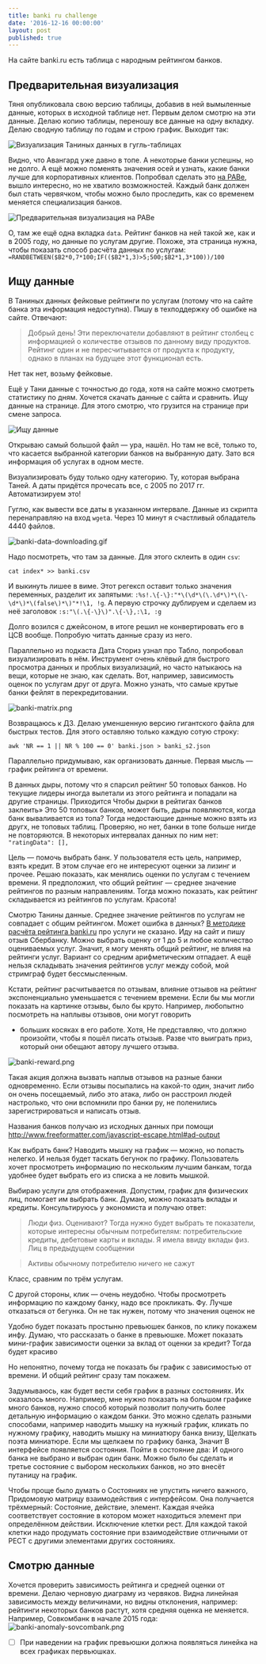 ```yaml
---
title: banki ru challenge
date: '2016-12-16 00:00:00'
layout: post
published: true
---
```

На сайте banki.ru есть таблица с народным рейтингом банков.

Предварительная визуализация
---

Тяня опубликовала свою версию таблицы, добавив в ней вымыленные данные, которых в исходной таблице нет. Первым делом смотрю на эти данные. Делаю копию таблицы, переношу все данные на одну вкладку. Делаю сводную таблицу по годам и строю график. Выходит так:

![Визуализация Таниных данных в гугль-таблицах]({{site.baseurl}}/media/tanka-data-plot-google-doc.png)

Видно, что Авангард уже давно в топе. А некоторые банки успешны, но не долго. А ещё можно поменять значения осей и узнать, какие банки лучше для корпоративных клиентов. Попробвал сделать это [на РАВе](http://app.raw.densitydesign.org/), вышло интересно, но не хватило возможностей. Каждый банк должен был стать червячком, чтобы можно было проследить, как со временем меняется специализация банков.

![Предварительная визуализация на РАВе]({{site.baseurl}}/media/tanka-data-personal-biz-raw.png)

О, там же ещё одна вкладка `data`. Рейтинг банков на ней такой же, как и в 2005 году, но данные по услугам другие. Похоже, эта страница нужна, чтобы показать способ расчёта данных по услугам: `=RANDBETWEEN($B2*0,7*100;IF(($B2*1,3)>5;500;$B2*1,3*100))/100`

Ищу данные
---

В Таниных данных фейковые рейтинги по услугам (потому что на сайте банка эта информация недоступна). Пишу в техподдержку об ошибке на сайте. Отвечают:

> Добрый день! Эти переключатели добавляют в рейтинг столбец с информацией о количестве отзывов по данному виду продуктов. Рейтинг один и не пересчитывается от продукта к продукту, однако в планах на будущее этот функционал есть.

Нет так нет, возьму фейковые.

Ещё у Тани данные с точностью до года, хотя на сайте можно смотреть статистику по дням. Хочется скачать данные с сайта и сравнить. Ищу данные на странице. Для этого смотрю, что грузится на странице при смене запроса.

![Ищу данные]({{site.baseurl}}/media/finding-json.png)

Открываю самый большой файл — ура, нашёл. Но там не всё, только то, что касается выбранной категории банков на выбранную дату. Зато вся информация об услугах в одном месте.

Визуализировать буду только одну категорию. Ту, которая выбрана Таней. А даты придётся прочесать все, с 2005 по 2017 гг. Автоматизируем это!

Гуглю, как вывести все даты в указанном интервале. Данные из скрипта перенаправляю на вход `wget`а. Через 10 минут я счастливый обладатель 4440 файлов.

![banki-data-downloading.gif]({{site.baseurl}}/media/banki-data-downloading.gif)

Надо посмотреть, что там за данные. Для этого склеить в один `csv`:

```
cat index* >> banki.csv
```

И выкинуть лишее в виме. Этот регексп оставит только значения переменных, разделит их запятыми: `:%s!.\{-\}:"*\(\d*\(\.\d*\)*\(\-\d*\)*\(false\)*\)"*!\1, !g`. А первую строчку дублируем и сделаем из неё заголовок `:s:"\(.\{-\}\)".\{-\},:\1, :g`

Долго возился с джейсоном, в итоге решил не конвертировать его в ЦСВ вообще. Попробую читать данные сразу из него.

Параллельно из подкаста Дата Сториз узнал про Табло, попробовал визуализировать в нём. Инструмент очень клёвый для быстрого просмотра данных и проблых визуализаций, но часто натыкаюсь на вещи, которые не знаю, как сделать. Вот, например, зависимость оценок по услугам друг от друга. Можно узнать, что самые крутые банки фейлят в перекредитовании.

![banki-matrix.png]({{site.baseurl}}/media/banki-matrix.png)

Возвращаюсь к ДЗ. Делаю уменшенную версию гигантского файла для быстрых тестов. Для этого оставляю только каждую сотую строку:

```
awk 'NR == 1 || NR % 100 == 0' banki.json > banki_s2.json
```

Параллельно придумываю, как организовать данные. Первая мысль — график рейтинга от времени.

В данных дыры, потому что я спарсил рейтинг 50 топовых банков. Но текущие лидеры иногда вылетали из этого рейтинга и попадали на другие страницы. Приходится Чтобы дырки в рейтигах банков заклеить» Это 50 топовых банков, может быть, дыры появляются, когда банк вываливается из топа? Тогда недостающие данные можно взять из другх, не топовых таблиц. Проверяю, но нет, банки в топе больше нигде не повторяются. В некоторых интервалах данных по ним нет: `"ratingData": [],`

Цель — помочь выбрать банк. У пользователя есть цель, например, взять кредит. В этом случае его не интересуют оценки за лизинг и прочее. Решаю показать, как менялись оценки по услугам с течением времени. Я предположил, что общий рейтинг — среднее значение рейтингов по разным направлениям. Тогда можно показать, как рейтинг складывается из рейтингов по услугам. Красота! 


Смотрю Танины данные. Среднее значение рейтингов по услугам не совпадает с общим рейтингом. Может ошибка в данных? [В методике расчёта рейтинга banki.ru](http://www.banki.ru/static/bundles/Ratings/BaseRating/nr_methodology.doc) про услуги не сказано.
Иду на сайт и пишу отзыв Сбербанку. Можно выбрать оценку от 1 до 5 и любое количество оцениваемых услуг. Значит, я могу менять общий рейтинг, не влияя на рейтинги услуг. Вариант со средним арифметическим отпадает. А ещё нельзя складывать значения рейтингов услуг между собой, мой стримграф будет бессмысленным.

Кстати, рейтинг расчитывается по отзывам, влияние отзывов на рейтинг экспоненциально уменьшается с течением времени. Если бы мы могли показать на картинке отзывы, было бы круто. Например, любопытно посмотреть на наплывы отзывов, они могут говорить

*  больших косяках в его работе. Хотя, Не представляю, что должно произойти, чтобы я пошёл писать отызыв. Разве что выиграть приз, который они обещают автору лучшего отзыва.

![banki-reward.png]({{site.baseurl}}/media/banki-reward.png)

Такая акция должна вызвать наплыв отзывов на разные банки одновременно. Если отзывы посыпались на какой-то один, значит либо он очень посещаемый, либо это атака, либо он расстроил людей настролько, что они вспомнили про банки ру, не поленились зарегистрироваться и написать отзыв.

Названия банков получаю из исходных данных при помощи http://www.freeformatter.com/javascript-escape.html#ad-output


Как выбрать банк? Наводить мышку на график — можно, но попасть нелегко. И нельзя будет таскать бегунок по графику. Пользователь хочет просмотреть информацию по нескольким лучшим банкам, тогда удобнее будет выбрать его из списка а не ловить мышкой. 

Выбираю услуги для отображения. Допустим, график для физических лиц, помогает им выбрать банк. Думаю, можно показать вклады и кредиты. Консультируюсь у экономиста и получаю ответ:

> Люди физ. Оценивают? Тогда нужно будет выбрать те показатели, которые интересны обычным потребителям: потребительские кредиты, дебетовые карты и вклады. Я имела ввиду вклады физ. Лиц в предыдущем сообщении

> Активы обычному потребителю ничего не сажут

Класс, сравним по трём услугам.

С другой стороны, клик — очень неудобно. Чтобы просмотреть информацию по каждому банку, надо все прокликать. Фу. Лучше отказаться от бегунка. Он не так нужен, потому что значения оценок не 

Удобно будет показать простыню превьюшек банков, по клику покажем инфу. Думаю, что рассказать о банке в превьюшке. Может показать мини-график зависимости оценки за вклад от оценки за кредит? Тогда будет красиво

Но непонятно, почему тогда не показать бы график с зависимостью от времени. И общий рейтинг сразу там покажем.


Задумываюсь, как будет вести себя график в разных состояниях. Их оказалось много. Например, мне нужно показать на большом графике много банков, нужно способ который позволит получить более детальную информацию о каждом банки. Это можно сделать разными способами, например наводить мышку на нужный график, кликать по нужному графику, наводить мышку на миниатюру банка внизу, Щелкать поэта миниатюре. Если мы щелкаем по графику банка, Значит В интерфейсе появляется состояния. Пойти в состояние два: И одного банка не выбрано и выбран один банк. Можно было бы сделать и третье состояние с выбором нескольких банков, но это внесёт путаницу на график.

Чтобы проще было думать о Состояниях не упустить ничего важного, Придомовую матрицу взаимодействия с интерфейсом. Она получается трёхмерный: Состояние, действие, элемент. Каждая ячейка соответствует состояние в котором может находиться элемент при определённом действии. Исключение клетки рест. Для каждой такой клетки надо продумать состояние при взаимодействие отличными от РЕСТ с другими элементами других состояниях.


Смотрю данные
---

Хочется проверить зависимость рейтинга и средней оценки от времени. Делаю черновую диаграму из червяков. Видна линейная зависимость между величинами, но видны отклонения, например: рейтинги некоторых банков растут, хотя средняя оценка не меняется. Например, Совкомбанк в начале 2015 года:
![banki-anomaly-sovcombank.png]({{site.baseurl}}/media/banki-anomaly-sovcombank.png)



- [ ] При наведении на график превьюшки должна появляться линейка на всех графиках первьюшках.
